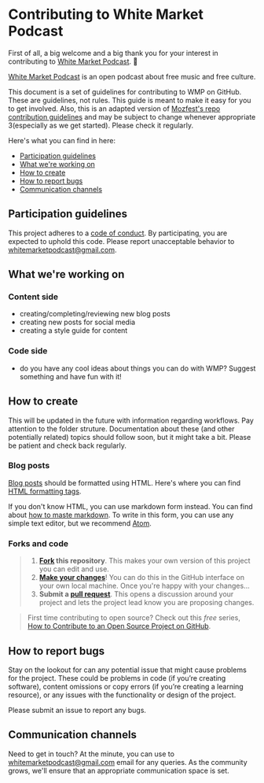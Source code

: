 # Contributing to White Market Podcast

First of all, a big welcome and a big thank you for your interest in contributing to [White Market Podcast](https://www.whitemarketpodcast.co.uk/). :tada:

[White Market Podcast](https://www.whitemarketpodcast.co.uk/) is an open podcast about free music and free culture.

This document is a set of guidelines for contributing to WMP on GitHub. These are guidelines, not rules. This guide is meant to make it easy for you to get involved. Also, this is an adapted version of [Mozfest's repo contribution guidelines](https://github.com/acabunoc/mozfest-repo-template/blob/master/CONTRIBUTING.md) and may be subject to change whenever appropriate 3(especially as we get started). Please check it regularly.

Here's what you can find in here:

* [Participation guidelines](#participation-guidelines)
* [What we're working on](#what-were-working-on)
* [How to create](#how-to-create)
* [How to report bugs](#how-to-report-bugs)
* [Communication channels](#communication-channels)

## Participation guidelines

This project adheres to a [code of conduct](CODE_OF_CONDUCT.md). By participating, you are expected to uphold this code. Please report unacceptable behavior to whitemarketpodcast@gmail.com.

## What we're working on

### Content side
- creating/completing/reviewing new blog posts 
- creating new posts for social media
- creating a style guide for content

### Code side
- do you have any cool ideas about things you can do with WMP? Suggest something and have fun with it!


## How to create

This will be updated in the future with information regarding workflows. Pay attention to the folder struture. Documentation about these (and other potentially related) topics should follow soon, but it might take a bit. Please be patient and check back regularly.

### Blog posts
[Blog posts](https://github.com/WhiteMarketPodcast/whitemarketpodcast-repo/tree/master/blog%20posts) should be formatted using HTML. Here's where you can find [HTML formatting tags](https://www.w3schools.com/html/html_formatting.asp).

If you don't know HTML, you can use markdown form instead. You can find about [how to maste markdown](https://guides.github.com/features/mastering-markdown/). To write in this form, you can use any simple text editor, but we recommend [Atom](https://guides.github.com/features/mastering-markdown/).

### Forks and code
 
> 1. **[Fork](https://help.github.com/articles/fork-a-repo/) this repository**. This makes your own version of this project you can edit and use.
> 2. **[Make your changes](https://guides.github.com/activities/forking/#making-changes)**! You can do this in the GitHub interface on your own local machine. Once you're happy with your changes...
> 3. **Submit a [pull request](https://help.github.com/articles/proposing-changes-to-a-project-with-pull-requests/)**. This opens a discussion around your project and lets the project lead know you are proposing changes.

> First time contributing to open source? Check out this *free* series, [How to Contribute to an Open Source Project on GitHub](https://egghead.io/series/how-to-contribute-to-an-open-source-project-on-github).

## How to report bugs

Stay on the lookout for can any potential issue that might cause problems for the project. These could be problems in code (if you’re creating software), content omissions or copy errors (if you’re creating a learning resource), or any issues with the functionality or design of the project. 

Please submit an issue to report any bugs.

## Communication channels

Need to get in touch? At the minute, you can use to whitemarketpodcast@gmail.com email for any queries. As the community grows, we'll ensure that an appropriate communication space is set.
